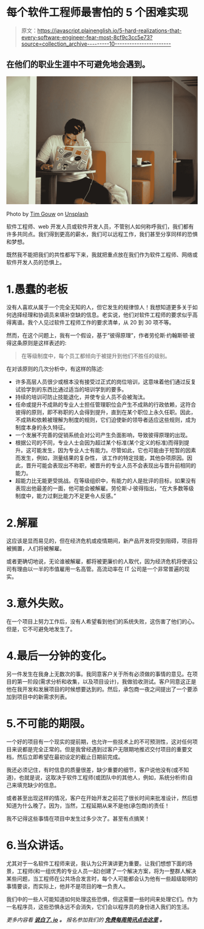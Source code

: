 # 每个软件工程师最害怕的 5 个困难实现

> 原文：<https://javascript.plainenglish.io/5-hard-realizations-that-every-software-engineer-fear-most-8cf9c3cc5e73?source=collection_archive---------10----------------------->

## 在他们的职业生涯中不可避免地会遇到。

![](img/09be6e72f2a893d7683a4af092aa83bf.png)

Photo by [Tim Gouw](https://unsplash.com/@punttim?utm_source=medium&utm_medium=referral) on [Unsplash](https://unsplash.com?utm_source=medium&utm_medium=referral)

软件工程师、web 开发人员或软件开发人员，不管别人如何称呼我们，我们都有许多共同点。我们得到更高的薪水，我们可以远程工作，我们甚至分享同样的恐惧和梦想。

既然我不能把我们的共性都写下来，我就把重点放在我们作为软件工程师、网络或软件开发人员的恐惧上。

# 1.愚蠢的老板

没有人喜欢从属于一个完全无知的人，但它发生的规律惊人！我想知道更多关于如何选择经理和协调员来填补空缺的信息。老实说，他们对软件工程师的要求似乎高得离谱。我个人见过软件工程师工作的要求清单，从 20 到 30 项不等。

然而，在这个问题上，我有一个假设，基于“彼得原理”，作者劳伦斯·约翰斯顿·彼得这条原则是这样表述的:

> 在等级制度中，每个员工都倾向于被提升到他们不胜任的级别。

在对该原则的几次分析中，有这样的陈述:

*   许多高层人员很少或根本没有接受过正式的岗位培训，这意味着他们通过反复试验学到的东西比通过适当的培训学到的要多。
*   持续的培训可防止技能退化，并使专业人员不会被淘汰。
*   任命或提升不成熟的专业人士担任管理职位会产生不成熟的行政依赖，这符合彼得的原则，即不称职的人会得到提升，直到在某个职位上永久任职。因此，不成熟和依赖被理解为制度的规则，它们迫使新的领导者适应这些规则，成为制度本身的永久特征。
*   一个发展不完善的促销系统会对公司产生负面影响，导致彼得原理的出现。
*   根据公司的不同，专业人士会因为超过某个标准(某个定义的标准)而得到提升。这可能发生，因为专业人士有能力。尽管如此，它也可能由于短暂的因素而发生，例如，测量结果的复杂性，
    该工作的特定技能，其他杂项原因。因此，晋升可能会表现出不称职，被晋升的专业人员不会表现出与晋升前相同的能力。
*   超能力比无能更受挑战。在等级组织中，有能力的人是批评的目标，如果没有表现出他最差的一面，他可能会被解雇。劳伦斯·J·彼得指出，“在大多数等级制度中，能力过剩比能力不足更令人反感。”

# 2.解雇

这应该是显而易见的，但在经济危机或疫情期间，新产品开发将受到阻碍，项目将被搁置，人们将被解雇。

或者更确切地说，无论谁被解雇，都将被更廉价的人取代，因为经济危机将使该公司有理由以一半的市值雇用一名高管。高流动率在 IT 公司是一个非常普遍的现实。

# 3.意外失败。

在一个项目上努力工作后，没有人希望看到他们的系统失败，这伤害了他们的心。但是，它不可避免地发生了。

# 4.最后一分钟的变化。

另一件发生在我身上无数次的事。我同意客户关于所有必须做的事情的意见。在项目的第一阶段(需求分析和收集，以及项目设计)，我做验收测试。客户同意这正是他在我开发和发展项目的时候想要达到的。然后，承包商一夜之间提出了一个要添加到项目中的新需求列表。

# 5.不可能的期限。

一个好的项目有一个现实的提前期，也允许一些技术上的不可预测性，这对任何项目来说都是完全正常的。但是我曾经遇到过客户无限期地推迟交付项目的重要文档，然后立即希望在最初设定的截止日期前完成。

我还必须记住，有时信息的质量很差，缺少重要的细节，客户说他没有(或不知道)，也就是说，这取决于软件工程师(或团队中的其他人，例如，系统分析师)自己来填充缺少的信息。

或者甚至出现这样的情况，客户在开始开发之前花了很长时间来批准设计，然后想知道为什么晚了。因为，当然，工程延期从来不是他(承包商)的责任！

我不记得这些事情在项目中发生过多少次了。甚至有点搞笑！

# 6.当众讲话。

尤其对于一名软件工程师来说，我认为公开演讲更为重要。让我们想想下面的场景，工程师(和一组优秀的专业人员一起)创建了一个解决方案，将为一整群人解决某些问题，当工程师在公共场合发言时，每个人可能都会认为他有一些超级聪明的事情要谈，而实际上，他并不是项目的唯一负责人。

我们中的一些人可能知道如何处理这些恐惧，但这需要一些时间来处理它们。作为一名程序员，这些恐惧永远不会消失，它们会以程序员的身份进入我们的生活。

*更多内容看* [***说白了. io***](http://plainenglish.io/) ***。*** *报名参加我们的* [***免费每周简讯点击这里***](http://newsletter.plainenglish.io/) ***。***
